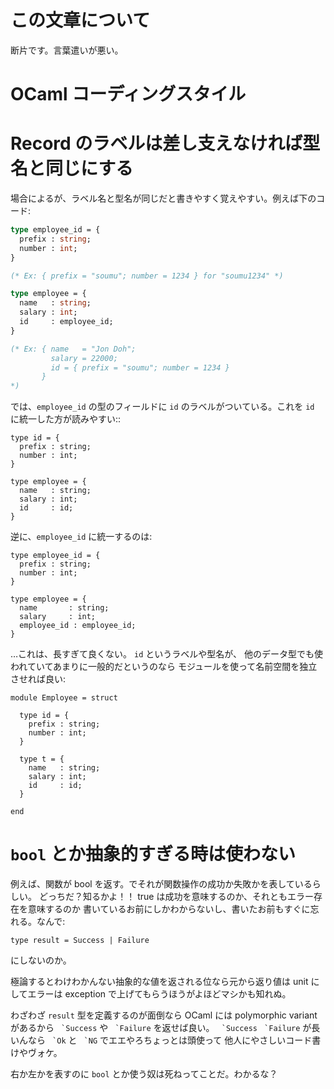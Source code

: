 # この文章について

断片です。言葉遣いが悪い。

# OCaml コーディングスタイル

# Record のラベルは差し支えなければ型名と同じにする

場合によるが、ラベル名と型名が同じだと書きやすく覚えやすい。例えば下のコード:

```ocaml
type employee_id = {
  prefix : string;
  number : int;
}

(* Ex: { prefix = "soumu"; number = 1234 } for "soumu1234" *)

type employee = {
  name   : string;
  salary : int;
  id     : employee_id;
}

(* Ex: { name	= "Jon Doh";
         salary = 22000;
         id	= { prefix = "soumu"; number = 1234 }
       }
*)   
```

では、`employee_id` の型のフィールドに `id` のラベルがついている。これを `id` に統一した方が読みやすい::

```
type id = {
  prefix : string;
  number : int;
}

type employee = {
  name   : string;
  salary : int;
  id     : id;
}
```

逆に、`employee_id` に統一するのは:

```
type employee_id = {
  prefix : string;
  number : int;
}

type employee = {
  name       : string;
  salary     : int;
  employee_id : employee_id;
}
```

…これは、長すぎて良くない。 `id` というラベルや型名が、
他のデータ型でも使われていてあまりに一般的だというのなら
モジュールを使って名前空間を独立させれば良い:

```
module Employee = struct

  type id = {
    prefix : string;
    number : int;
  }

  type t = {
    name   : string;
    salary : int;
    id     : id;
  }

end
```

# `bool` とか抽象的すぎる時は使わない

例えば、関数が bool を返す。でそれが関数操作の成功か失敗かを表しているらしい。
どっちだ？知るかよ！！ true は成功を意味するのか、それともエラー存在を意味するのか
書いているお前にしかわからないし、書いたお前もすぐに忘れる。なんで:

    type result = Success | Failure

にしないのか。

極論するとわけわかんない抽象的な値を返される位なら元から返り値は unit 
にしてエラーは exception で上げてもらうほうがよほどマシかも知れぬ。

わざわざ `result` 型を定義するのが面倒なら OCaml には polymorphic variant
があるから `` `Success`` や `` `Failure`` を返せば良い。 `` `Success``
`` `Failure`` が長いんなら `` `Ok`` と `` `NG`` でエエやろちょっとは頭使って
他人にやさしいコード書けやヴォケ。

右か左かを表すのに `bool` とか使う奴は死ねってことだ。わかるな？
